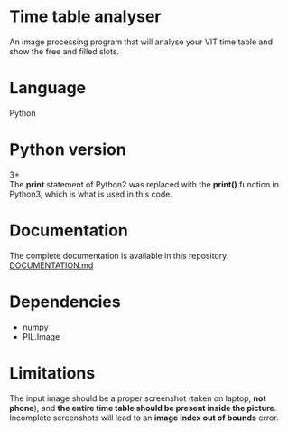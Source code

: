 # Time table analyser
An image processing program that will analyse your VIT time table and show the free and filled slots.

# Language
Python

# Python version
3+  
The <b>print</b> statement of Python2 was replaced with the <b>print()</b> function in Python3, which is what is used in this code.

# Documentation
The complete documentation is available in this repository: <a href="https://github.com/progyadeep/time_table_analyser/blob/master/DOCUMENTATION.md">DOCUMENTATION.md</a>

# Dependencies
<ul>
  <li>numpy</li>  
  <li>PIL.Image</li>
</ul>

# Limitations
The input image should be a proper screenshot (taken on laptop, <b>not phone</b>), and <b>the entire time table should be present inside the picture</b>. Incomplete screenshots will lead to an <b>image index out of bounds</b> error.
